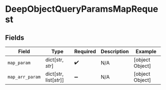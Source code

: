 # DeepObjectQueryParamsMapRequest


## Fields

| Field                  | Type                   | Required               | Description            | Example                |
| ---------------------- | ---------------------- | ---------------------- | ---------------------- | ---------------------- |
| `map_param`            | dict[str, *str*]       | :heavy_check_mark:     | N/A                    | [object Object]        |
| `map_arr_param`        | dict[str, list[*str*]] | :heavy_minus_sign:     | N/A                    | [object Object]        |